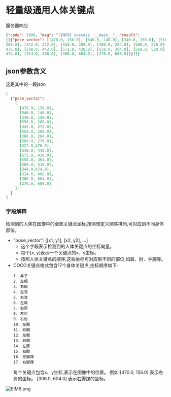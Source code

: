 # 轻量级通用人体关键点
服务器响应
```json
{"code": 1000, "msg": "[INFO] success. __main__", "result":
[[{"pose_vector": [[470.0, 156.0], [546.0, 140.0], [340.0, 150.0], [556.0,
268.0], [342.0, 272.0], [558.0, 280.0], [386.0, 284.0], [560.0, 276.0], [322.0,
476.0], [548.0, 442.0], [572.0, 438.0], [558.0, 364.0], [560.0, 530.0], [344.0,
474.0], [314.0, 488.0], [306.0, 604.0], [276.0, 600.0]]}]]}
```
## json参数含义

这是其中的一段json

```json
[
  {"pose_vector": 
    [
      [470.0, 156.0], 
      [546.0, 140.0], 
      [340.0, 150.0], 
      [556.0, 268.0], 
      [342.0, 272.0], 
      [558.0, 280.0], 
      [386.0, 284.0], 
      [560.0, 276.0], 
      [322.0,476.0], 
      [548.0, 442.0], 
      [572.0, 438.0], 
      [558.0, 364.0], 
      [560.0, 530.0], 
      [344.0,474.0],
      [314.0, 488.0], 
      [306.0, 604.0],
      [276.0, 600.0]
    ]
  }
]
```

### 字段解释
检测到的人体在图像中的全部关键点坐标,按照预定义顺序排列,可对应到不同身体部位。
- "pose_vector": [[x1, y1], [x2, y2], ...]
  - 这个字段表示检测到的人体关键点的坐标向量。
  - 每个[x, y]表示一个关键点的x、y坐标。
  - 按照人体关键点的顺序,这些坐标可对应到不同的部位,如肩、肘、手腕等。
- COCO关键点格式包含17个身体关键点,坐标顺序如下:
    ```
  1. 鼻子
  2. 左眼
  3. 右眼 
  4. 左耳
  5. 右耳
  6. 左肩
  7. 右肩
  8. 左肘
  9. 右肘
  10. 左腕
  11. 右腕
  12. 左髋
  13. 右髋
  14. 左膝
  15. 右膝
  16. 左脚踝
  17. 右脚踝
  ```
  每个关键点包含x、y坐标,表示在图像中的位置。
  例如:[470.0, 156.0] 表示右肩的坐标。
  [306.0, 604.0] 表示右脚踝的坐标。

![ElM9.png](https://img.cdn.loliloli.net/images/2023/07/24/ElM9.png)
